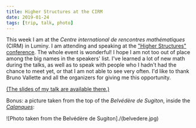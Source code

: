 ```yaml
---
title: Higher Structures at the CIRM
date: 2019-01-24
tags: [trip, talk, photo]
---
```


This week I am at the _Centre international de rencontres mathématiques_ (CIRM) in Luminy.
I am attending and speaking at the ["Higher Structures" conference](https://conferences.cirm-math.fr/1959.html).
The whole event is wonderful!
I hope I am not too out of place among the big names in the speakers' list.
I've learned a lot of new math during the talks, as well as to speak with people who I hadn't had the chance to meet yet, or that I am not able to see very often.
I'd like to thank Bruno Vallette and all the organizers for giving me this opportunity.


[(The slides of my talk are available there.)](/talk/cirm18)

Bonus: a picture taken from the top of the *Belvédère de Sugiton*, inside the [*Calanques*](https://en.wikipedia.org/wiki/Massif_des_Calanques):

![Photo taken from the Belvédère de Sugiton]./(belvedere.jpg)
